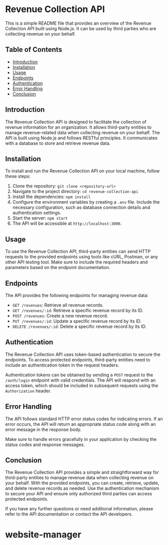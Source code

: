 # Revenue Collection API

This is a simple README file that provides an overview of the Revenue Collection API built using Node.js. It can be used by third parties who are collecting revenue on your behalf.

## Table of Contents

- [Introduction](#introduction)
- [Installation](#installation)
- [Usage](#usage)
- [Endpoints](#endpoints)
- [Authentication](#authentication)
- [Error Handling](#error-handling)
- [Conclusion](#conclusion)

## Introduction

The Revenue Collection API is designed to facilitate the collection of revenue information for an organization. It allows third-party entities to manage revenue-related data when collecting revenue on your behalf. The API is built using Node.js and follows RESTful principles. It communicates with a database to store and retrieve revenue data.

## Installation

To install and run the Revenue Collection API on your local machine, follow these steps:

1. Clone the repository: `git clone <repository-url>`
2. Navigate to the project directory: `cd revenue-collection-api`
3. Install the dependencies: `npm install`
4. Configure the environment variables by creating a `.env` file. Include the necessary configuration, such as database connection details and authentication settings.
5. Start the server: `npm start`
6. The API will be accessible at `http://localhost:3000`.

## Usage

To use the Revenue Collection API, third-party entities can send HTTP requests to the provided endpoints using tools like cURL, Postman, or any other API testing tool. Make sure to include the required headers and parameters based on the endpoint documentation.

## Endpoints

The API provides the following endpoints for managing revenue data:

- `GET /revenues`: Retrieve all revenue records.
- `GET /revenues/:id`: Retrieve a specific revenue record by its ID.
- `POST /revenues`: Create a new revenue record.
- `PUT /revenues/:id`: Update a specific revenue record by its ID.
- `DELETE /revenues/:id`: Delete a specific revenue record by its ID.

## Authentication

The Revenue Collection API uses token-based authentication to secure the endpoints. To access protected endpoints, third-party entities need to include an authentication token in the request headers.

Authentication tokens can be obtained by sending a `POST` request to the `/auth/login` endpoint with valid credentials. The API will respond with an access token, which should be included in subsequent requests using the `Authorization` header.

## Error Handling

The API follows standard HTTP error status codes for indicating errors. If an error occurs, the API will return an appropriate status code along with an error message in the response body.

Make sure to handle errors gracefully in your application by checking the status codes and response messages.

## Conclusion

The Revenue Collection API provides a simple and straightforward way for third-party entities to manage revenue data when collecting revenue on your behalf. With the provided endpoints, you can create, retrieve, update, and delete revenue records as needed. Use the authentication mechanism to secure your API and ensure only authorized third parties can access protected endpoints.

If you have any further questions or need additional information, please refer to the API documentation or contact the API developers.
# website-manager
